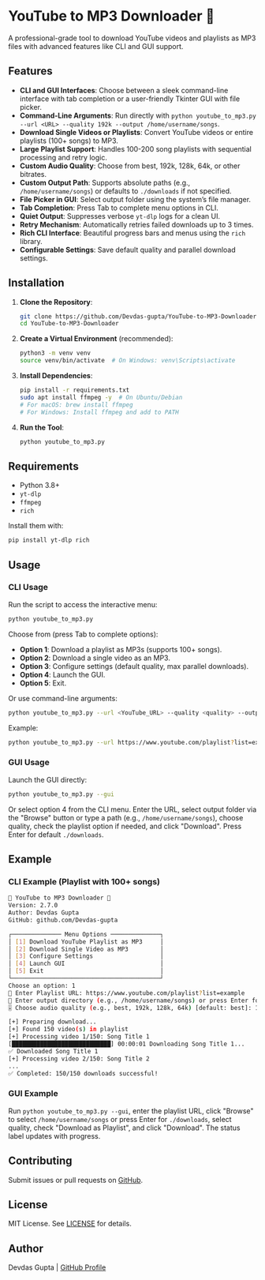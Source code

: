 # YouTube to MP3 Downloader 🎵

A professional-grade tool to download YouTube videos and playlists as MP3 files with advanced features like CLI and GUI support.

## Features
- **CLI and GUI Interfaces**: Choose between a sleek command-line interface with tab completion or a user-friendly Tkinter GUI with file picker.
- **Command-Line Arguments**: Run directly with `python youtube_to_mp3.py --url <URL> --quality 192k --output /home/username/songs`.
- **Download Single Videos or Playlists**: Convert YouTube videos or entire playlists (100+ songs) to MP3.
- **Large Playlist Support**: Handles 100-200 song playlists with sequential processing and retry logic.
- **Custom Audio Quality**: Choose from best, 192k, 128k, 64k, or other bitrates.
- **Custom Output Path**: Supports absolute paths (e.g., `/home/username/songs`) or defaults to `./downloads` if not specified.
- **File Picker in GUI**: Select output folder using the system’s file manager.
- **Tab Completion**: Press Tab to complete menu options in CLI.
- **Quiet Output**: Suppresses verbose `yt-dlp` logs for a clean UI.
- **Retry Mechanism**: Automatically retries failed downloads up to 3 times.
- **Rich CLI Interface**: Beautiful progress bars and menus using the `rich` library.
- **Configurable Settings**: Save default quality and parallel download settings.

## Installation

1. **Clone the Repository**:
   ```bash
   git clone https://github.com/Devdas-gupta/YouTube-to-MP3-Downloader
   cd YouTube-to-MP3-Downloader
   ```

2. **Create a Virtual Environment** (recommended):
   ```bash
   python3 -m venv venv
   source venv/bin/activate  # On Windows: venv\Scripts\activate
   ```

3. **Install Dependencies**:
   ```bash
   pip install -r requirements.txt
   sudo apt install ffmpeg -y  # On Ubuntu/Debian
   # For macOS: brew install ffmpeg
   # For Windows: Install ffmpeg and add to PATH
   ```

4. **Run the Tool**:
   ```bash
   python youtube_to_mp3.py
   ```

## Requirements
- Python 3.8+
- `yt-dlp`
- `ffmpeg`
- `rich`

Install them with:
```bash
pip install yt-dlp rich
```

## Usage

### CLI Usage
Run the script to access the interactive menu:
```bash
python youtube_to_mp3.py
```
Choose from (press Tab to complete options):
- **Option 1**: Download a playlist as MP3s (supports 100+ songs).
- **Option 2**: Download a single video as an MP3.
- **Option 3**: Configure settings (default quality, max parallel downloads).
- **Option 4**: Launch the GUI.
- **Option 5**: Exit.

Or use command-line arguments:
```bash
python youtube_to_mp3.py --url <YouTube_URL> --quality <quality> --output <directory> [--playlist] [--gui]
```
Example:
```bash
python youtube_to_mp3.py --url https://www.youtube.com/playlist?list=example --quality 192k --output /home/username/songs --playlist
```

### GUI Usage
Launch the GUI directly:
```bash
python youtube_to_mp3.py --gui
```
Or select option 4 from the CLI menu. Enter the URL, select output folder via the "Browse" button or type a path (e.g., `/home/username/songs`), choose quality, check the playlist option if needed, and click "Download". Press Enter for default `./downloads`.

## Example
### CLI Example (Playlist with 100+ songs)
```bash
🎵 YouTube to MP3 Downloader 🎵
Version: 2.7.0
Author: Devdas Gupta
GitHub: github.com/Devdas-gupta

┌────────────── Menu Options ──────────────┐
│ [1] Download YouTube Playlist as MP3     │
│ [2] Download Single Video as MP3         │
│ [3] Configure Settings                   │
│ [4] Launch GUI                           │
│ [5] Exit                                 │
└──────────────────────────────────────────┘
Choose an option: 1
🎵 Enter Playlist URL: https://www.youtube.com/playlist?list=example
📂 Enter output directory (e.g., /home/username/songs) or press Enter for ./downloads: 
🎚️ Choose audio quality (e.g., best, 192k, 128k, 64k) [default: best]: 192k

[+] Preparing download...
[+] Found 150 video(s) in playlist
[+] Processing video 1/150: Song Title 1
[████████████████████████████] 00:00:01 Downloading Song Title 1...
✅ Downloaded Song Title 1
[+] Processing video 2/150: Song Title 2
...
✅ Completed: 150/150 downloads successful!
```

### GUI Example
Run `python youtube_to_mp3.py --gui`, enter the playlist URL, click "Browse" to select `/home/username/songs` or press Enter for `./downloads`, select quality, check "Download as Playlist", and click "Download". The status label updates with progress.

## Contributing
Submit issues or pull requests on [GitHub](https://github.com/Devdas-gupta/YouTube-to-MP3-Downloader).

## License
MIT License. See [LICENSE](LICENSE) for details.

## Author
Devdas Gupta | [GitHub Profile](https://github.com/Devdas-gupta)
